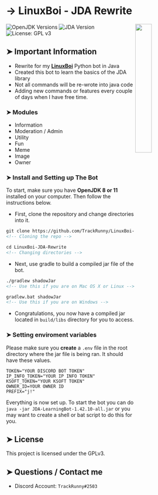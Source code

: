 <!-- MAIN TITLE -->
# → LinuxBoi - JDA Rewrite

<!-- LINUX BOI PICTURE -->
  <img align="right" src="https://i.imgur.com/aiIXeCJ.png" width=30%>

<!-- BADGES -->
  ![OpenJDK Versions](https://img.shields.io/badge/OpenJDK-8%20--%2011-orange?style=flat-square)
  ![JDA Version](https://img.shields.io/badge/JDA-4.2.0.247-orange?style=flat-square)
  ![License: GPL v3](https://img.shields.io/badge/license-GPLv3-blue.svg?style=flat-square)

<!-- KEY INFORMATION HEADER -->
## ➤ Important Information

  * Rewrite for my [**LinuxBoi**](https://github.com/TrackRunny/LinuxBoi) Python bot in Java
  * Created this bot to learn the basics of the JDA library
  * Not all commands will be re-wrote into java code
  * Adding new commands or features every couple of days when I have free time. 

<!-- MODULES HEADER -->
### ➤ Modules

  * Information
  * Moderation / Admin
  * Utility
  * Fun
  * Meme
  * Image
  * Owner

<!-- INSTALLATION HEADER -->
### ➤ Install and Setting up The Bot
To start, make sure you have **OpenJDK 8 or 11** installed on your computer. Then follow the instructions below.

* First, clone the repository and change directories into it.

```markdown
git clone https://github.com/TrackRunny/LinuxBoi-JDA-Rewrite.git
<!-- Cloning the repo -->

cd LinuxBoi-JDA-Rewrite
<!-- Changing directories -->
```

* Next, use gradle to build a compiled jar file of the bot.

```markdown
./gradlew shadowJar
<!-- Use this if you are on Mac OS X or Linux -->

gradlew.bat shadowJar
<!-- Use this if you are on Windows -->
```

* Congratulations, you now have a compiled jar located in `build/libs` directory for you to access.

<!-- ENV'S HEADER -->
### ➤ Setting enviroment variables

Please make sure you **create** a `.env` file in the root directory where the jar file is being ran. It should have these values.

```
TOKEN="YOUR DISCORD BOT TOKEN"
IP_INFO_TOKEN="YOUR IP INFO TOKEN"
KSOFT_TOKEN="YOUR KSOFT TOKEN"
OWNER_ID=YOUR OWNER ID
PREFIX="j!"
```

Everything is now set up. To start the bot you can do `java -jar JDA-LearningBot-1.42.10-all.jar` or you may want to create a shell or bat script to do this for you.

<!-- LICENSE INFO -->
## ➤ License

  This project is licensed under the GPLv3.

<!-- END OF README -->
## ➤ Questions / Contact me

  * Discord Account: `TrackRunny#2503`
